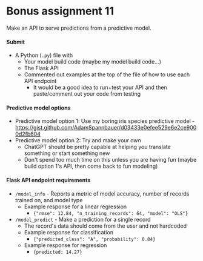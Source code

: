 # Bonus assignment 11

Make an API to serve predictions from a predictive model.

#### Submit

* A Python (`.py`) file with
  * Your model build code (maybe my model build code...)
  * The Flask API
  * Commented out examples at the top of the file of how to use each API endpoint
    * It would be a good idea to run+test your API and then paste/comment out your code from testing

#### Predictive model options

* Predictive model option 1: Use my boring iris species predictive model - https://gist.github.com/AdamSpannbauer/d03433e0efee529e6e2ce9000d2fb604
* Predictive model option 2: Try and make your own
  * ChatGPT should be pretty capable at helping you translate something or start something new
  * Don't spend too much time on this unless you are having fun (maybe build option 1's API, then come back to fun modeling)

#### Flask API endpoint requirements

* `/model_info` - Reports a metric of model accuracy, number of records trained on, and model type
  * Example response for a linear regression
    * `{"rmse": 12.84, "n_training_records": 64, "model": "OLS"}`
* `/model_predict` - Make a prediction for a single record
  * The record's data should come from the user and not hardcoded
  * Example response for classification
    * `{"predicted_class": "A", "probability": 0.84}`
  * Example response for regression
    * `{predicted: 14.27}`
